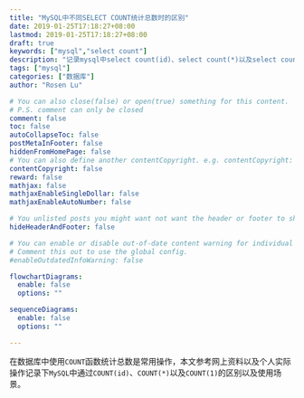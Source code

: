 ```yaml
---
title: "MySQL中不同SELECT COUNT统计总数时的区别"
date: 2019-01-25T17:18:27+08:00
lastmod: 2019-01-25T17:18:27+08:00
draft: true
keywords: ["mysql","select count"]
description: "记录mysql中select count(id)、select count(*)以及select count(1)的区别"
tags: ["mysql"]
categories: ["数据库"]
author: "Rosen Lu"

# You can also close(false) or open(true) something for this content.
# P.S. comment can only be closed
comment: false
toc: false
autoCollapseToc: false
postMetaInFooter: false
hiddenFromHomePage: false
# You can also define another contentCopyright. e.g. contentCopyright: "This is another copyright."
contentCopyright: false
reward: false
mathjax: false
mathjaxEnableSingleDollar: false
mathjaxEnableAutoNumber: false

# You unlisted posts you might want not want the header or footer to show
hideHeaderAndFooter: false

# You can enable or disable out-of-date content warning for individual post.
# Comment this out to use the global config.
#enableOutdatedInfoWarning: false

flowchartDiagrams:
  enable: false
  options: ""

sequenceDiagrams: 
  enable: false
  options: ""

---
```


在数据库中使用`COUNT`函数统计总数是常用操作，本文参考网上资料以及个人实际操作记录下`MySQL`中通过`COUNT(id)`、`COUNT(*)`以及`COUNT(1)`的区别以及使用场景。

<!--more-->
